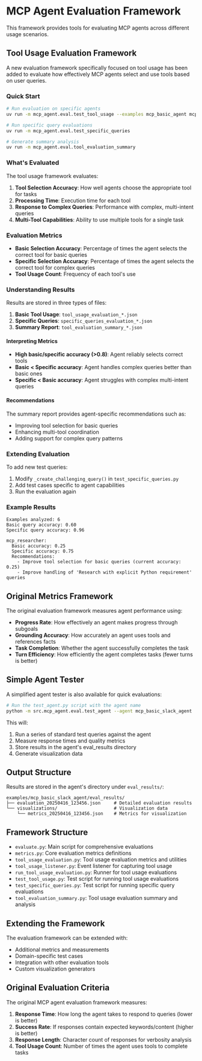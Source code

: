 # MCP Agent Evaluation Framework

This framework provides tools for evaluating MCP agents across different usage scenarios.

## Tool Usage Evaluation Framework

A new evaluation framework specifically focused on tool usage has been added to evaluate how effectively MCP agents select and use tools based on user queries.

### Quick Start

```bash
# Run evaluation on specific agents
uv run -m mcp_agent.eval.test_tool_usage --examples mcp_basic_agent mcp_researcher

# Run specific query evaluations
uv run -m mcp_agent.eval.test_specific_queries

# Generate summary analysis
uv run -m mcp_agent.eval.tool_evaluation_summary
```

### What's Evaluated

The tool usage framework evaluates:

1. **Tool Selection Accuracy**: How well agents choose the appropriate tool for tasks
2. **Processing Time**: Execution time for each tool
3. **Response to Complex Queries**: Performance with complex, multi-intent queries
4. **Multi-Tool Capabilities**: Ability to use multiple tools for a single task

### Evaluation Metrics

- **Basic Selection Accuracy**: Percentage of times the agent selects the correct tool for basic queries
- **Specific Selection Accuracy**: Percentage of times the agent selects the correct tool for complex queries
- **Tool Usage Count**: Frequency of each tool's use

### Understanding Results

Results are stored in three types of files:

1. **Basic Tool Usage**: `tool_usage_evaluation_*.json` 
2. **Specific Queries**: `specific_queries_evaluation_*.json`
3. **Summary Report**: `tool_evaluation_summary_*.json`

#### Interpreting Metrics

- **High basic/specific accuracy (>0.8)**: Agent reliably selects correct tools
- **Basic < Specific accuracy**: Agent handles complex queries better than basic ones
- **Specific < Basic accuracy**: Agent struggles with complex multi-intent queries

#### Recommendations

The summary report provides agent-specific recommendations such as:
- Improving tool selection for basic queries
- Enhancing multi-tool coordination
- Adding support for complex query patterns

### Extending Evaluation

To add new test queries:

1. Modify `_create_challenging_query()` in `test_specific_queries.py`
2. Add test cases specific to agent capabilities
3. Run the evaluation again

### Example Results

```
Examples analyzed: 6
Basic query accuracy: 0.60
Specific query accuracy: 0.96

mcp_researcher:
  Basic accuracy: 0.25
  Specific accuracy: 0.75
  Recommendations:
    - Improve tool selection for basic queries (current accuracy: 0.25)
    - Improve handling of 'Research with explicit Python requirement' queries
```

## Original Metrics Framework

The original evaluation framework measures agent performance using:

- **Progress Rate**: How effectively an agent makes progress through subgoals
- **Grounding Accuracy**: How accurately an agent uses tools and references facts
- **Task Completion**: Whether the agent successfully completes the task
- **Turn Efficiency**: How efficiently the agent completes tasks (fewer turns is better)

## Simple Agent Tester

A simplified agent tester is also available for quick evaluations:

```bash
# Run the test_agent.py script with the agent name
python -m src.mcp_agent.eval.test_agent --agent mcp_basic_slack_agent
```

This will:

1. Run a series of standard test queries against the agent
2. Measure response times and quality metrics
3. Store results in the agent's eval_results directory
4. Generate visualization data

## Output Structure

Results are stored in the agent's directory under `eval_results/`:

```
examples/mcp_basic_slack_agent/eval_results/
├── evaluation_20250416_123456.json     # Detailed evaluation results
└── visualizations/                     # Visualization data
    └── metrics_20250416_123456.json    # Metrics for visualization
```

## Framework Structure

- `evaluate.py`: Main script for comprehensive evaluations
- `metrics.py`: Core evaluation metrics definitions
- `tool_usage_evaluation.py`: Tool usage evaluation metrics and utilities
- `tool_usage_listener.py`: Event listener for capturing tool usage
- `run_tool_usage_evaluation.py`: Runner for tool usage evaluations
- `test_tool_usage.py`: Test script for running tool usage evaluations
- `test_specific_queries.py`: Test script for running specific query evaluations
- `tool_evaluation_summary.py`: Tool usage evaluation summary and analysis

## Extending the Framework

The evaluation framework can be extended with:

- Additional metrics and measurements
- Domain-specific test cases
- Integration with other evaluation tools
- Custom visualization generators

## Original Evaluation Criteria

The original MCP agent evaluation framework measures:

1. **Response Time**: How long the agent takes to respond to queries (lower is better)
2. **Success Rate**: If responses contain expected keywords/content (higher is better)
3. **Response Length**: Character count of responses for verbosity analysis
4. **Tool Usage Count**: Number of times the agent uses tools to complete tasks
